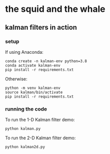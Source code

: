 # the squid and the whale
## kalman filters in action

### setup

If using Anaconda:

    conda create -n kalman-env python=3.8
    conda activate kalman-env
    pip install -r requirements.txt

Otherwise:

    python -m venv kalman-env
    source kalman/bin/activate 
    pip install -r requirements.txt

### running the code

To run the 1-D Kalman filter demo:

    python kalman.py

To run the 2-D Kalman filter demo:

    python kalman2d.py
